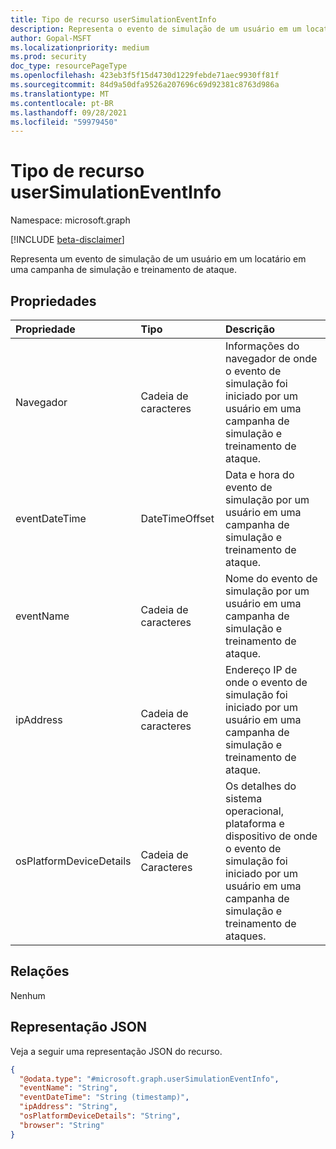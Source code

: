 ```yaml
---
title: Tipo de recurso userSimulationEventInfo
description: Representa o evento de simulação de um usuário em um locatário em uma campanha de simulação e treinamento de ataque.
author: Gopal-MSFT
ms.localizationpriority: medium
ms.prod: security
doc_type: resourcePageType
ms.openlocfilehash: 423eb3f5f15d4730d1229febde71aec9930ff81f
ms.sourcegitcommit: 84d9a50dfa9526a207696c69d92381c8763d986a
ms.translationtype: MT
ms.contentlocale: pt-BR
ms.lasthandoff: 09/28/2021
ms.locfileid: "59979450"
---
```

# <a name="usersimulationeventinfo-resource-type"></a>Tipo de recurso userSimulationEventInfo

Namespace: microsoft.graph

[!INCLUDE [beta-disclaimer](../../includes/beta-disclaimer.md)]

Representa um evento de simulação de um usuário em um locatário em uma campanha de simulação e treinamento de ataque.

## <a name="properties"></a>Propriedades
|Propriedade|Tipo|Descrição|
|:---|:---|:---|
|Navegador|Cadeia de caracteres|Informações do navegador de onde o evento de simulação foi iniciado por um usuário em uma campanha de simulação e treinamento de ataque.|
|eventDateTime|DateTimeOffset|Data e hora do evento de simulação por um usuário em uma campanha de simulação e treinamento de ataque.|
|eventName|Cadeia de caracteres|Nome do evento de simulação por um usuário em uma campanha de simulação e treinamento de ataque.|
|ipAddress|Cadeia de caracteres|Endereço IP de onde o evento de simulação foi iniciado por um usuário em uma campanha de simulação e treinamento de ataque.|
|osPlatformDeviceDetails|Cadeia de Caracteres|Os detalhes do sistema operacional, plataforma e dispositivo de onde o evento de simulação foi iniciado por um usuário em uma campanha de simulação e treinamento de ataques.|

## <a name="relationships"></a>Relações
Nenhum

## <a name="json-representation"></a>Representação JSON
Veja a seguir uma representação JSON do recurso.
<!-- {
  "blockType": "resource",
  "@odata.type": "microsoft.graph.userSimulationEventInfo"
}
-->
``` json
{
  "@odata.type": "#microsoft.graph.userSimulationEventInfo",
  "eventName": "String",
  "eventDateTime": "String (timestamp)",
  "ipAddress": "String",
  "osPlatformDeviceDetails": "String",
  "browser": "String"
}
```


